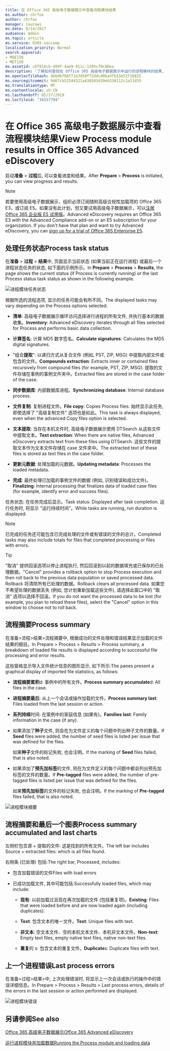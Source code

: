 ```yaml
---
title: 在 Office 365 高级电子数据展示中查看流程模块结果
ms.author: chrfox
author: chrfox
manager: laurawi
ms.date: 9/14/2017
audience: Admin
ms.topic: article
ms.service: O365-seccomp
localization_priority: Normal
search.appverid:
- MOE150
- MET150
ms.assetid: c6f016cb-409f-4ae9-911c-1395cf0c86ea
description: '了解如何查找在 Office 365 高级电子数据展示中运行的进程模块的结果, 包括任务状态和过程摘要。  '
ms.openlocfilehash: 4bbdbf68f71e3459ff2ddcd8ba3fb33e52f16825
ms.sourcegitcommit: 9d67cb52544321a430343d39eb336112c1a11d35
ms.translationtype: MT
ms.contentlocale: zh-CN
ms.lasthandoff: 05/17/2019
ms.locfileid: "34157794"
---
```

# <a name="view-process-module-results-in-office-365-advanced-ediscovery"></a><span data-ttu-id="0e559-103">在 Office 365 高级电子数据展示中查看流程模块结果</span><span class="sxs-lookup"><span data-stu-id="0e559-103">View Process module results in Office 365 Advanced eDiscovery</span></span>

<span data-ttu-id="0e559-104">启动**准备** \> **过程**后, 可以查看进度和结果。</span><span class="sxs-lookup"><span data-stu-id="0e559-104">After **Prepare** \> **Process** is initiated, you can view progress and results.</span></span> 
  
> [!NOTE]
> <span data-ttu-id="0e559-p101">若要使用高级电子数据展示，组织必须订阅随附高级合规性加载项的 Office 365 E3，或订阅 E5。如果没有此计划，但又要试用高级电子数据展示，可以[注册 Office 365 企业版 E5 试用版](https://go.microsoft.com/fwlink/p/?LinkID=698279)。</span><span class="sxs-lookup"><span data-stu-id="0e559-p101">Advanced eDiscovery requires an Office 365 E3 with the Advanced Compliance add-on or an E5 subscription for your organization. If you don't have that plan and want to try Advanced eDiscovery, you can [sign up for a trial of Office 365 Enterprise E5](https://go.microsoft.com/fwlink/p/?LinkID=698279).</span></span> 
  
## <a name="process-task-status"></a><span data-ttu-id="0e559-107">处理任务状态</span><span class="sxs-lookup"><span data-stu-id="0e559-107">Process task status</span></span>

<span data-ttu-id="0e559-108">在**准备** \> **过程** \> **结果**中, 页面显示当前状态 (如果当前正在运行进程) 或最后一个进程状态任务的状态, 如下面的示例所示。</span><span class="sxs-lookup"><span data-stu-id="0e559-108">In **Prepare** \> **Process** \> **Results**, the page shows the current status (if Process is currently running) or the last Process status task status as shown in the following example.</span></span>
  
![进程模块任务状态](media/9430f9e7-a4dd-47c7-ac2e-2c6a60fc948b.png)
  
<span data-ttu-id="0e559-110">根据所选的流程选项, 显示的任务可能会有所不同。</span><span class="sxs-lookup"><span data-stu-id="0e559-110">The displayed tasks may vary depending on the Process options selected.</span></span> 
  
- <span data-ttu-id="0e559-111">**清单**: 高级电子数据展示循环访问选择进行进程的所有文件, 并执行基本的数据收集。</span><span class="sxs-lookup"><span data-stu-id="0e559-111">**Inventory**: Advanced eDiscovery iterates through all files selected for Process and performs basic data collection.</span></span>
    
- <span data-ttu-id="0e559-112">**计算签名**: 计算 MD5 数字签名。</span><span class="sxs-lookup"><span data-stu-id="0e559-112">**Calculate signatures**: Calculates the MD5 digital signatures.</span></span>
    
- <span data-ttu-id="0e559-113">"组合**提取**": 以递归方式从复合文件 (例如, PST, ZIP, MSG) 中提取内部文件或包含的文件。</span><span class="sxs-lookup"><span data-stu-id="0e559-113">**Compounds extraction**: Extracts inner or contained files recursively from compound files (for example, PST, ZIP, MSG).</span></span> <span data-ttu-id="0e559-114">提取的文件存储在事例的事例文件夹中。</span><span class="sxs-lookup"><span data-stu-id="0e559-114">Extracted files are stored in the case folder of the case.</span></span>
    
- <span data-ttu-id="0e559-115">**同步数据库**: 内部数据库进程。</span><span class="sxs-lookup"><span data-stu-id="0e559-115">**Synchronizing database**: Internal database process.</span></span>
    
- <span data-ttu-id="0e559-116">**文件复制**: 复制进程文件。</span><span class="sxs-lookup"><span data-stu-id="0e559-116">**File copy**: Copies Process files.</span></span> <span data-ttu-id="0e559-117">始终显示此任务, 即使选择了 "高级复制文件" 选项也是如此。</span><span class="sxs-lookup"><span data-stu-id="0e559-117">This task is always displayed, even when the advanced Copy files option is selected.</span></span>
    
- <span data-ttu-id="0e559-118">**文本提取**: 当存在本机文件时, 高级电子数据展示使用 DTSearch 从这些文件中提取文本。</span><span class="sxs-lookup"><span data-stu-id="0e559-118">**Text extraction**: When there are native files, Advanced eDiscovery extracts text from these files using DTSearch.</span></span> <span data-ttu-id="0e559-119">这些文件的提取文本作为文本文件存储在 case 文件夹中。</span><span class="sxs-lookup"><span data-stu-id="0e559-119">The extracted text of these files is stored as text files in the case folder.</span></span>
    
- <span data-ttu-id="0e559-120">**更新元数据**: 处理加载的元数据。</span><span class="sxs-lookup"><span data-stu-id="0e559-120">**Updating metadata**: Processes the loaded metadata.</span></span> 
    
- <span data-ttu-id="0e559-121">**完成**: 最终处理已加载的事例文件的数据 (例如, 识别错误和成功文件)。</span><span class="sxs-lookup"><span data-stu-id="0e559-121">**Finalizing**: Internal processing that finalizes data of loaded case files (for example, identify error and success files).</span></span> 
    
<span data-ttu-id="0e559-122">任务状态: 在任务完成后显示。</span><span class="sxs-lookup"><span data-stu-id="0e559-122">Task status: Displayed after task completion.</span></span> <span data-ttu-id="0e559-123">运行任务时, 将显示 "运行持续时间"。</span><span class="sxs-lookup"><span data-stu-id="0e559-123">While tasks are running, run duration is displayed.</span></span>
  
> [!NOTE]
> <span data-ttu-id="0e559-124">已完成的任务还可能包含已完成处理的文件或有错误的文件的总计。</span><span class="sxs-lookup"><span data-stu-id="0e559-124">Completed tasks may also include totals for files that completed processing or files with errors.</span></span> 
  
> [!TIP]
> <span data-ttu-id="0e559-125">"取消" 提供回滚选项以停止进程执行, 然后回滚到以前的数据填充或已保存的已处理数据。</span><span class="sxs-lookup"><span data-stu-id="0e559-125">"Cancel" provides a rollback option to stop Process execution and then roll back to the previous data population or saved processed data.</span></span> <span data-ttu-id="0e559-126">Rollback 将清除所有已处理的数据。</span><span class="sxs-lookup"><span data-stu-id="0e559-126">Rollback clears all processed data.</span></span> <span data-ttu-id="0e559-127">如果您不希望处理的数据丢失 (例如, 您计划重新加载这些文件), 请选择此窗口中的 "取消" 选项以选择不回滚。</span><span class="sxs-lookup"><span data-stu-id="0e559-127">If you do not want the processed data to be lost (for example, you plan to reload these files), select the "Cancel" option in this window to choose not to roll back.</span></span> 
  
## <a name="process-summary"></a><span data-ttu-id="0e559-128">流程摘要</span><span class="sxs-lookup"><span data-stu-id="0e559-128">Process summary</span></span>

<span data-ttu-id="0e559-129">在准备\>流程\>结果\>流程摘要中, 根据成功的文件处理和错误结果显示加载的文件结果的细目。</span><span class="sxs-lookup"><span data-stu-id="0e559-129">In Prepare \> Process \> Results \> Process summary, a breakdown of loaded file results is displayed according to successful file processing and error results.</span></span>
  
<span data-ttu-id="0e559-130">这些窗格显示导入文件统计信息的图形显示, 如下所示:</span><span class="sxs-lookup"><span data-stu-id="0e559-130">The panes present a graphical display of imported file statistics, as follows:</span></span>
  
- <span data-ttu-id="0e559-131">**流程摘要累积**d: 事例中的所有文件。</span><span class="sxs-lookup"><span data-stu-id="0e559-131">**Process summary accumulate**d: All files in the case.</span></span>
    
- <span data-ttu-id="0e559-132">**进程摘要最后**: 从上一个会话或操作加载的文件。</span><span class="sxs-lookup"><span data-stu-id="0e559-132">**Process summary last**: Files loaded from the last session or action.</span></span> 
    
- <span data-ttu-id="0e559-133">**系列持续**时间: 在案例中的家庭信息 (如果有)。</span><span class="sxs-lookup"><span data-stu-id="0e559-133">**Families last**: Family information in the case (if any).</span></span>
    
- <span data-ttu-id="0e559-134">如果添加了**种子**文件, 则会在为文件定义的每个问题中列出种子文件的数量。</span><span class="sxs-lookup"><span data-stu-id="0e559-134">If **Seed** files were added, the number of seed files is listed per issue that was defined for the files.</span></span> 
    
    <span data-ttu-id="0e559-135">如果**种子**文件的标记失败, 也会注明。</span><span class="sxs-lookup"><span data-stu-id="0e559-135">If the marking of **Seed** files failed, that is also noted.</span></span> 
    
- <span data-ttu-id="0e559-136">如果添加了**预先加标签**的文件, 则在为文件定义的每个问题中都会列出预先加标签的文件的数量。</span><span class="sxs-lookup"><span data-stu-id="0e559-136">If **Pre-tagged** files were added, the number of pre-tagged files is listed per issue that was defined for the files.</span></span> 
    
    <span data-ttu-id="0e559-137">如果**预先加标签**的文件的标记失败, 也会注明。</span><span class="sxs-lookup"><span data-stu-id="0e559-137">If the marking of **Pre-tagged** files failed, that is also noted.</span></span> 
    
![进程模块摘要](media/2086a691-9e3d-4117-beb2-a5c3a9a4cc94.png)
  
## <a name="process-summary-accumulated-and-last-charts"></a><span data-ttu-id="0e559-139">流程摘要和最后一个图表</span><span class="sxs-lookup"><span data-stu-id="0e559-139">Process summary accumulated and last charts</span></span>

<span data-ttu-id="0e559-140">左侧栏包含源 + 提取的文件: 这是找到的所有文件。</span><span class="sxs-lookup"><span data-stu-id="0e559-140">The left bar includes Source + extracted files: which is all files found.</span></span> 
  
<span data-ttu-id="0e559-141">右侧条 (已处理) 包括:</span><span class="sxs-lookup"><span data-stu-id="0e559-141">The right bar, Processed, includes:</span></span>
  
- <span data-ttu-id="0e559-142">包含加载错误的文件</span><span class="sxs-lookup"><span data-stu-id="0e559-142">Files with load errors</span></span>
    
- <span data-ttu-id="0e559-143">已成功加载文件, 其中可能包括:</span><span class="sxs-lookup"><span data-stu-id="0e559-143">Successfully loaded files, which may include:</span></span> 
    
  - <span data-ttu-id="0e559-144">**现有**: 以前加载过且现在再次加载的文件 (包括重复项)。</span><span class="sxs-lookup"><span data-stu-id="0e559-144">**Existing**: Files that were loaded before and are now loaded again (including duplicates).</span></span>
    
  - <span data-ttu-id="0e559-145">**Text**: 包含文本的唯一文件。</span><span class="sxs-lookup"><span data-stu-id="0e559-145">**Text**: Unique files with text.</span></span>
    
  - <span data-ttu-id="0e559-146">**非文本**: 空文本文件、空的本机文本文件、本机非文本文件。</span><span class="sxs-lookup"><span data-stu-id="0e559-146">**Non-text**: Empty text files, empty native text files, native non-text files.</span></span> 
    
  - <span data-ttu-id="0e559-147">**重复**的 s: 包含文本的重复文件。</span><span class="sxs-lookup"><span data-stu-id="0e559-147">**Duplicate**s: Duplicate files with text.</span></span>
    
## <a name="last-process-errors"></a><span data-ttu-id="0e559-148">上一个进程错误</span><span class="sxs-lookup"><span data-stu-id="0e559-148">Last process errors</span></span>

<span data-ttu-id="0e559-149">在准备\>过程\>结果\>中, 上次处理错误时, 将显示上一次会话或执行的操作中的错误详细信息。</span><span class="sxs-lookup"><span data-stu-id="0e559-149">In Prepare \> Process \> Results \> Last process errors, details of the errors in the last session or action performed are displayed.</span></span>
  
![进程模块错误](media/4771d0f4-4217-445a-9ba4-8b6541c5ad09.png)
  
## <a name="see-also"></a><span data-ttu-id="0e559-151">另请参阅</span><span class="sxs-lookup"><span data-stu-id="0e559-151">See also</span></span>

[<span data-ttu-id="0e559-152">Office 365 高级电子数据展示</span><span class="sxs-lookup"><span data-stu-id="0e559-152">Office 365 Advanced eDiscovery</span></span>](office-365-advanced-ediscovery.md)
  
[<span data-ttu-id="0e559-153">运行进程模块并加载数据</span><span class="sxs-lookup"><span data-stu-id="0e559-153">Running the Process module and loading data</span></span>](run-the-process-module-and-load-data-in-advanced-ediscovery.md)

